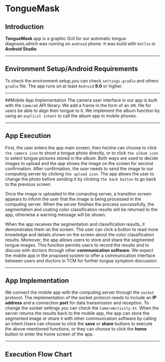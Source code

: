 # TongueMask

## Introduction
**TongueMask** app is a graphic GUI for our automatic tongue diagnosis,which was running on `android` phone.
It was build with `Kotlin` in **Android Studio**.
* * *

## Environment Setup/Android  Requirements
To check the environment setup,you can check `settings.gradle` and others `gradle` file.
The app runs on at least `Android` **9.0** or higher.
* * *

##Mobile App Implementation
The camera user interface in our app is built with the `CameraX` API library.
We add a frame in the form of an `XML` file for users be able to align their tongue to it.
We implement the album function by using an `explicit intent` to call the album app in mobile phones.
* * *

## App Execution
First, the user enters the app main screen, then he/she can choose to click `the camera icon` to shoot a tongue photo directly, or to click `the album icon` to select tongue pictures stored in the album. Both ways are used to decide images to upload and the app shows the image on the screen for second confirmation. After confirmation, the user needs to send the image to our computing server by clicking `the upload icon`. The app allows the user to change the photo before sending it by clicking `the back button` to go back to the previous screen

Once the image is uploaded to the computing server, a transition screen appears to inform the user that the image is being processed in the computing server. When the server finishes the process successfully, the segmentation and coating color classification results will be returned to the app, otherwise a warning message will be shown.

When the app receives the segmentation and classification results, it demonstrates them on the screen. The user can click a button to read more knowledge and details shown on the screen about the color classification results. Moreover, the app allows users to store and share the segmented tongue images. This function permits users to record the results and to discuss with doctors through other **communication software**. We expect the mobile app in the proposed system to offer a communication interface between users and doctors in TCM for further tongue symptom discussion.
***

## App Implementation
We connect the mobile app with the computing server through the `socket` protocol. 
The implementation of the socket protocol needs to include an **IP address** and a connection **port** for data transmission and reception.
To change the socket settings you can check the `CameraActivity.kt`.
When the server returns the results back to the mobile app, the app can store the segmented image or share it with other communication software by calling an intent.Users can choose to click the **save** or **share** buttons to execute the above-mentioned functions, or they can choose to click the **home** button to enter the home screen of the app.
* * *

## Execution Flow Chart

